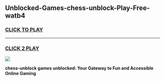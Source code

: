 
## Unblocked-Games-chess-unblock-Play-Free-watb4
<h3>
<a href="https://premium76.site?title=chess-unblock&ref=20M">CLICK TO PLAY</a></h3>
<hr>

<h3>
<a href="https://premium76.site?title=chess-unblock&ref=20M">CLICK 2 PLAY</a>
  
</h3>

<a href="https://premium76.site?title=chess-unblock&ref=19M"><img src="https://clearcache.store/games.png"></a>


**chess-unblock games unblocked: Your Gateway to Fun and Accessible Online Gaming**
